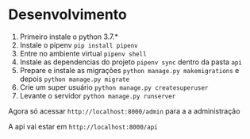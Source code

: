 # Desenvolvimento

1. Primeiro instale o python 3.7.*
1. Instale o pipenv `pip install pipenv`
1. Entre no ambiente virtual `pipenv shell`
1. Instale as dependencias do projeto `pipenv sync` dentro da pasta `api`
1. Prepare e instale as migrações `python manage.py makemigrations` e depois `python manage.py migrate`
1. Crie um super usuário `python manage.py createsuperuser`
1. Levante o servidor `python manage.py runserver`

Agora só acessar `http://localhost:8000/admin` para a a administração

A api vai estar em `http://localhost:8000/api`